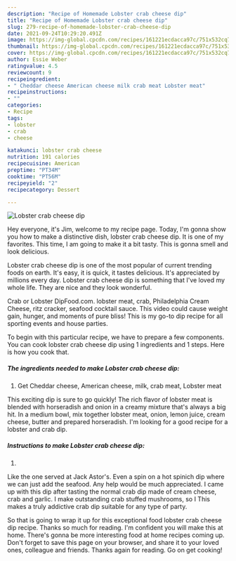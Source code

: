 ```yaml
---
description: "Recipe of Homemade Lobster crab cheese dip"
title: "Recipe of Homemade Lobster crab cheese dip"
slug: 279-recipe-of-homemade-lobster-crab-cheese-dip
date: 2021-09-24T10:29:20.491Z
image: https://img-global.cpcdn.com/recipes/161221ecdacca97c/751x532cq70/lobster-crab-cheese-dip-recipe-main-photo.jpg
thumbnail: https://img-global.cpcdn.com/recipes/161221ecdacca97c/751x532cq70/lobster-crab-cheese-dip-recipe-main-photo.jpg
cover: https://img-global.cpcdn.com/recipes/161221ecdacca97c/751x532cq70/lobster-crab-cheese-dip-recipe-main-photo.jpg
author: Essie Weber
ratingvalue: 4.5
reviewcount: 9
recipeingredient:
- " Cheddar cheese American cheese milk crab meat Lobster meat"
recipeinstructions:
- ""
categories:
- Recipe
tags:
- lobster
- crab
- cheese

katakunci: lobster crab cheese 
nutrition: 191 calories
recipecuisine: American
preptime: "PT34M"
cooktime: "PT56M"
recipeyield: "2"
recipecategory: Dessert

---
```



![Lobster crab cheese dip](https://img-global.cpcdn.com/recipes/161221ecdacca97c/751x532cq70/lobster-crab-cheese-dip-recipe-main-photo.jpg)

Hey everyone, it's Jim, welcome to my recipe page. Today, I'm gonna show you how to make a distinctive dish, lobster crab cheese dip. It is one of my favorites. This time, I am going to make it a bit tasty. This is gonna smell and look delicious.

Lobster crab cheese dip is one of the most popular of current trending foods on earth. It's easy, it is quick, it tastes delicious. It's appreciated by millions every day. Lobster crab cheese dip is something that I've loved my whole life. They are nice and they look wonderful.

Crab or Lobster DipFood.com. lobster meat, crab, Philadelphia Cream Cheese, ritz cracker, seafood cocktail sauce. This video could cause weight gain, hunger, and moments of pure bliss! This is my go-to dip recipe for all sporting events and house parties.


To begin with this particular recipe, we have to prepare a few components. You can cook lobster crab cheese dip using 1 ingredients and 1 steps. Here is how you cook that.

<!--inarticleads1-->

##### The ingredients needed to make Lobster crab cheese dip:

1. Get  Cheddar cheese, American cheese, milk, crab meat, Lobster meat


This exciting dip is sure to go quickly! The rich flavor of lobster meat is blended with horseradish and onion in a creamy mixture that&#39;s always a big hit. In a medium bowl, mix together lobster meat, onion, lemon juice, cream cheese, butter and prepared horseradish. I&#39;m looking for a good recipe for a lobster and crab dip. 

<!--inarticleads2-->

##### Instructions to make Lobster crab cheese dip:

1. 


Like the one served at Jack Astor&#39;s. Even a spin on a hot spinich dip where we can just add the seafood. Any help would be much appreciated. I came up with this dip after tasting the normal crab dip made of cream cheese, crab and garlic. I make outstanding crab stuffed mushrooms, so I This makes a truly addictive crab dip suitable for any type of party. 

So that is going to wrap it up for this exceptional food lobster crab cheese dip recipe. Thanks so much for reading. I'm confident you will make this at home. There's gonna be more interesting food at home recipes coming up. Don't forget to save this page on your browser, and share it to your loved ones, colleague and friends. Thanks again for reading. Go on get cooking!
